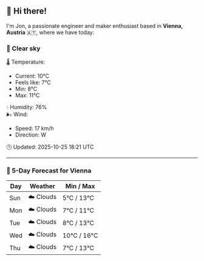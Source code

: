 ## 👋 Hi there!

I'm Jon, a passionate engineer and maker enthusiast based in **Vienna, Austria** 🇦🇹, where we have today:

### 🌙 Clear sky 

🌡️ Temperature: 
* Current: 10°C
* Feels like: 7°C
* Min: 8°C 
* Max: 11°C  

💧 Humidity: 76%  
🌬️ Wind: 
* Speed: 17 km/h 
* Direction: W  

🕒 Updated: 2025-10-25 18:21 UTC

---

### 📅 5-Day Forecast for Vienna

| Day | Weather | Min / Max |
|-----|---------|------------|
| Sun | ☁️ Clouds | 5°C / 13°C |
| Mon | ☁️ Clouds | 7°C / 11°C |
| Tue | ☁️ Clouds | 8°C / 13°C |
| Wed | ☁️ Clouds | 10°C / 16°C |
| Thu | ☁️ Clouds | 7°C / 13°C |
